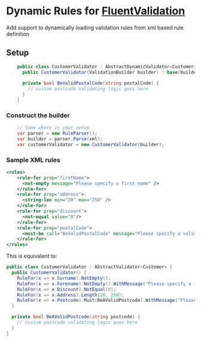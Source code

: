 # Dynamic Rules for [FluentValidation](https://fluentvalidation.net/)

Add support to dynamically loading validation rules from xml based rule definition
## Setup
```c# 
    public class CustomerValidator : AbstractDynamicValidator<Customer> {
      public CustomerValidator(ValidationBuilder builder) : base(builder) { }
    
      private bool BeValidPostalCode(string postalCode) {
        // custom postcode validating logic goes here
      }
    }
```

### Construct the builder
```c#
    // Some where in your setup
    var parser = new RuleParser();
    var builder = parser.Parse(xml);
    var customerValidator = new CustomerValidator(builder);
```
### Sample XML rules

```xml
<rules>
    <rule-for prop="firstName">
      <not-empty message="Please specify a first name" />
    </rule-for>
    <rule-for prop="address">
      <string-len min="20" max="250" />
    </rule-for>
    <rule-for prop="discount">
      <not-equal value="0"/>
    </rule-for>
    <rule-for prop="postalCode">
      <must-be call="BeValidPostalCode" message="Please specify a valid postcode" />
    </rule-for>
</rules>
```

This is equivalent to:
```c#
public class CustomerValidator : AbstractValidator<Customer> {
  public CustomerValidator() {
    RuleFor(x => x.Surname).NotEmpty();
    RuleFor(x => x.Forename).NotEmpty().WithMessage("Please specify a first name");
    RuleFor(x => x.Discount).NotEqual(0);
    RuleFor(x => x.Address).Length(20, 250);
    RuleFor(x => x.Postcode).Must(BeAValidPostcode).WithMessage("Please specify a valid postcode");
  }

  private bool BeAValidPostcode(string postcode) {
    // custom postcode validating logic goes here
  }
}
```